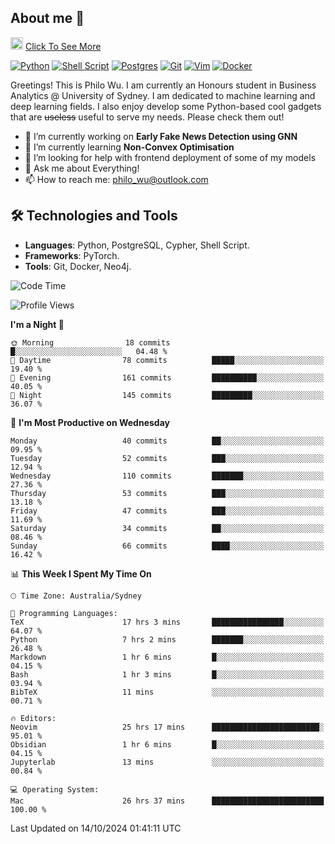 ## About me 🤗

<a href="#"><img src="https://media.giphy.com/media/hvRJCLFzcasrR4ia7z/giphy.gif" width="20px" height="20px"></a> [Click To See More](https://codeboyphilo.github.io)

[![Python](https://img.shields.io/badge/python-3670A0?style=for-the-badge&logo=python&logoColor=ffdd54)](#)
[![Shell Script](https://img.shields.io/badge/shell_script-%23121011.svg?style=for-the-badge&logo=gnu-bash&logoColor=white)](#)
[![Postgres](https://img.shields.io/badge/postgres-%23316192.svg?style=for-the-badge&logo=postgresql&logoColor=white)](#)
[![Git](https://img.shields.io/badge/git-%23F05033.svg?style=for-the-badge&logo=git&logoColor=white)](#)
[![Vim](https://img.shields.io/badge/VIM-%2311AB00.svg?style=for-the-badge&logo=vim&logoColor=white)](#)
[![Docker](https://img.shields.io/badge/docker-%230db7ed.svg?style=for-the-badge&logo=docker&logoColor=white)](#)

Greetings! This is Philo Wu. I am currently an Honours student in Business Analytics \@ University of Sydney. I am dedicated to machine learning and deep learning fields. I also enjoy develop some Python-based cool gadgets that are ~~useless~~ useful to serve my needs. Please check them out!

- 🔭 I’m currently working on **Early Fake News Detection using GNN**
- 🌱 I’m currently learning **Non-Convex Optimisation**
- 🤔 I’m looking for help with frontend deployment of some of my models
- 💬 Ask me about Everything!
- 📫 How to reach me: philo_wu@outlook.com

## 🛠 Technologies and Tools
- **Languages**: Python, PostgreSQL, Cypher, Shell Script.
- **Frameworks**: PyTorch.
- **Tools**: Git, Docker, Neo4j.

<!--START_SECTION:waka-->
![Code Time](http://img.shields.io/badge/Code%20Time-535%20hrs%2044%20mins-blue)

![Profile Views](http://img.shields.io/badge/Profile%20Views-0-blue)

**I'm a Night 🦉** 

```text
🌞 Morning                18 commits          █░░░░░░░░░░░░░░░░░░░░░░░░   04.48 % 
🌆 Daytime                78 commits          █████░░░░░░░░░░░░░░░░░░░░   19.40 % 
🌃 Evening                161 commits         ██████████░░░░░░░░░░░░░░░   40.05 % 
🌙 Night                  145 commits         █████████░░░░░░░░░░░░░░░░   36.07 % 
```
📅 **I'm Most Productive on Wednesday** 

```text
Monday                   40 commits          ██░░░░░░░░░░░░░░░░░░░░░░░   09.95 % 
Tuesday                  52 commits          ███░░░░░░░░░░░░░░░░░░░░░░   12.94 % 
Wednesday                110 commits         ███████░░░░░░░░░░░░░░░░░░   27.36 % 
Thursday                 53 commits          ███░░░░░░░░░░░░░░░░░░░░░░   13.18 % 
Friday                   47 commits          ███░░░░░░░░░░░░░░░░░░░░░░   11.69 % 
Saturday                 34 commits          ██░░░░░░░░░░░░░░░░░░░░░░░   08.46 % 
Sunday                   66 commits          ████░░░░░░░░░░░░░░░░░░░░░   16.42 % 
```


📊 **This Week I Spent My Time On** 

```text
🕑︎ Time Zone: Australia/Sydney

💬 Programming Languages: 
TeX                      17 hrs 3 mins       ████████████████░░░░░░░░░   64.07 % 
Python                   7 hrs 2 mins        ███████░░░░░░░░░░░░░░░░░░   26.48 % 
Markdown                 1 hr 6 mins         █░░░░░░░░░░░░░░░░░░░░░░░░   04.15 % 
Bash                     1 hr 3 mins         █░░░░░░░░░░░░░░░░░░░░░░░░   03.94 % 
BibTeX                   11 mins             ░░░░░░░░░░░░░░░░░░░░░░░░░   00.71 % 

🔥 Editors: 
Neovim                   25 hrs 17 mins      ████████████████████████░   95.01 % 
Obsidian                 1 hr 6 mins         █░░░░░░░░░░░░░░░░░░░░░░░░   04.15 % 
Jupyterlab               13 mins             ░░░░░░░░░░░░░░░░░░░░░░░░░   00.84 % 

💻 Operating System: 
Mac                      26 hrs 37 mins      █████████████████████████   100.00 % 
```


 Last Updated on 14/10/2024 01:41:11 UTC
<!--END_SECTION:waka-->

